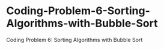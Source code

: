 # Coding-Problem-6-Sorting-Algorithms-with-Bubble-Sort
Coding Problem 6: Sorting Algorithms with Bubble Sort
